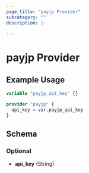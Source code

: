 ```yaml
---
page_title: "payjp Provider"
subcategory: ""
description: |-
  
---
```


# payjp Provider



## Example Usage

```terraform
variable "payjp_api_key" {}

provider "payjp" {
  api_key = var.payjp_api_key
}
```

## Schema

### Optional

- **api_key** (String)

